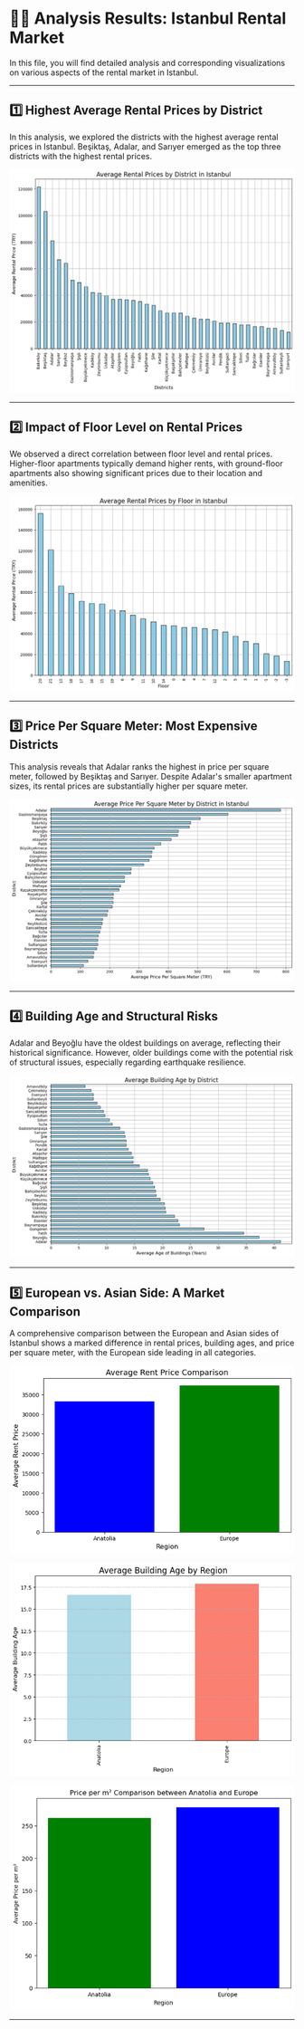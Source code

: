 # 🧑‍💼 Analysis Results: Istanbul Rental Market

In this file, you will find detailed analysis and corresponding visualizations on various aspects of the rental market in Istanbul.

---

## 1️⃣ Highest Average Rental Prices by District

In this analysis, we explored the districts with the highest average rental prices in Istanbul. Beşiktaş, Adalar, and Sarıyer emerged as the top three districts with the highest rental prices.

![Highest Average Rental Prices by District](visuals/avg_price_district.png)

---

## 2️⃣ Impact of Floor Level on Rental Prices

We observed a direct correlation between floor level and rental prices. Higher-floor apartments typically demand higher rents, with ground-floor apartments also showing significant prices due to their location and amenities.

![Impact of Floor Level on Rental Prices](visuals/avg_price_floor.png)

---

## 3️⃣ Price Per Square Meter: Most Expensive Districts

This analysis reveals that Adalar ranks the highest in price per square meter, followed by Beşiktaş and Sarıyer. Despite Adalar's smaller apartment sizes, its rental prices are substantially higher per square meter.

![Price Per Square Meter by District](visuals/average_price_m2.png)

---

## 4️⃣ Building Age and Structural Risks

Adalar and Beyoğlu have the oldest buildings on average, reflecting their historical significance. However, older buildings come with the potential risk of structural issues, especially regarding earthquake resilience.

![Building Age and Structural Risks](visuals/avg_building_age.png)

---

## 5️⃣ European vs. Asian Side: A Market Comparison

A comprehensive comparison between the European and Asian sides of Istanbul shows a marked difference in rental prices, building ages, and price per square meter, with the European side leading in all categories.

![European vs. Asian Side Rental Prices](visuals/avg_price_region.png)

![European vs. Asian Side Building Ages](visuals/avg_age_region.png)

![European vs. Asian Side Price/m²](visuals/avg_price_m2_region.png)

---
